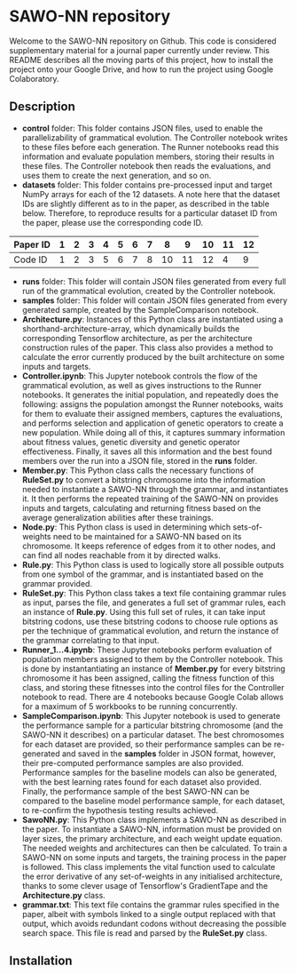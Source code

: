 # SAWO-NN repository

Welcome to the SAWO-NN repository on Github. This code is considered supplementary material for a journal paper currently under review. This README describes all the moving parts of this project, how to install the project onto your Google Drive, and how to run the project using Google Colaboratory.

## Description
- **control** folder: This folder contains JSON files, used to enable the parallelizability of grammatical evolution. The Controller notebook writes to these files before each generation. The Runner notebooks read this information and evaluate population members, storing their results in these files. The Controller notebook then reads the evaluations, and uses them to create the next generation, and so on.
- **datasets** folder: This folder contains pre-processed input and target NumPy arrays for each of the 12 datasets. A note here that the dataset IDs are slightly different as to in the paper, as described in the table below. Therefore, to reproduce results for a particular dataset ID from the paper, please use the corresponding code ID.

| Paper ID | 1 | 2 | 3 | 4 | 5 | 6 | 7 | 8 | 9 | 10 | 11 | 12 |
| --- | --- | --- | --- | --- | --- | --- | --- | --- | --- | --- | --- | --- |
| Code ID | 1 | 2 | 3 | 5 | 6 | 7 | 8 | 10 | 11 | 12 | 4 | 9 |

- **runs** folder: This folder will contain JSON files generated from every full run of the grammatical evolution, created by the Controller notebook.
- **samples** folder: This folder will contain JSON files generated from every generated sample, created by the SampleComparison notebook.
- **Architecture.py**: Instances of this Python class are instantiated using a shorthand-architecture-array, which dynamically builds the corresponding Tensorflow architecture, as per the architecture construction rules of the paper. This class also provides a method to calculate the error currently produced by the built architecture on some inputs and targets.
- **Controller.ipynb**: This Jupyter notebook controls the flow of the grammatical evolution, as well as gives instructions to the Runner notebooks. It generates the initial population, and repeatedly does the following: assigns the population amongst the Runner notebooks, waits for them to evaluate their assigned members, captures the evaluations, and performs selection and application of genetic operators to create a new population. While doing all of this, it captures summary information about fitness values, genetic diversity and genetic operator effectiveness. Finally, it saves all this information and the best found members over the run into a JSON file, stored in the **runs** folder.
- **Member.py**: This Python class calls the necessary functions of **RuleSet.py** to convert a bitstring chromosome into the information needed to instantiate a SAWO-NN through the grammar, and instantiates it. It then performs the repeated training of the SAWO-NN on provides inputs and targets, calculating and returning fitness based on the average generalization abilities after these trainings.
- **Node.py**: This Python class is used in determining which sets-of-weights need to be maintained for a SAWO-NN based on its chromosome. It keeps reference of edges from it to other nodes, and can find all nodes reachable from it by directed walks.
- **Rule.py**: This Python class is used to logically store all possible outputs from one symbol of the grammar, and is instantiated based on the grammar provided.
- **RuleSet.py**: This Python class takes a text file containing grammar rules as input, parses the file, and generates a full set of grammar rules, each an instance of **Rule.py**. Using this full set of rules, it can take input bitstring codons, use these bitstring codons to choose rule options as per the technique of grammatical evolution, and return the instance of the grammar correlating to that input. 
- **Runner_1...4.ipynb**: These Jupyter notebooks perform evaluation of population members assigned to them by the Controller notebook. This is done by instantantiating an instance of **Member.py** for every bitstring chromosome it has been assigned, calling the fitness function of this class, and storing these fitnesses into the control files for the Controller notebook to read. There are 4 notebooks because Google Colab allows for a maximum of 5 workbooks to be running concurrently. 
- **SampleComparison.ipynb**: This Jupyter notebook is used to generate the performance sample for a particular bitstring chromosome (and the SAWO-NN it describes) on a particular dataset. The best chromosomes for each dataset are provided, so their performance samples can be re-generated and saved in the **samples** folder in JSON format, however, their pre-computed performance samples are also provided. Performance samples for the baseline models can also be generated, with the best learning rates found for each dataset also provided. Finally, the performance sample of the best SAWO-NN can be compared to the baseline model performance sample, for each dataset, to re-confirm the hypothesis testing results achieved.
- **SawoNN.py**: This Python class implements a SAWO-NN as described in the paper. To instantiate a SAWO-NN, information must be provided on layer sizes, the primary architecture, and each weight update equation. The needed weights and architectures can then be calculated. To train a SAWO-NN on some inputs and targets, the training process in the paper is followed. This class implements the vital function used to calculate the error derivative of any set-of-weights in any initialised architecture, thanks to some clever usage of Tensorflow's GradientTape and the **Architecture.py** class.
- **grammar.txt**: This text file contains the grammar rules specified in the paper, albeit with symbols linked to a single output replaced with that output, which avoids redundant codons without decreasing the possible search space. This file is read and parsed by the **RuleSet.py** class.

## Installation
